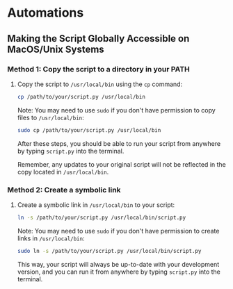 # Automations

## Making the Script Globally Accessible on MacOS/Unix Systems

### Method 1: Copy the script to a directory in your PATH

1. Copy the script to `/usr/local/bin` using the `cp` command:

    ```bash
    cp /path/to/your/script.py /usr/local/bin
    ```

    Note: You may need to use `sudo` if you don't have permission to copy files to `/usr/local/bin`:

    ```bash
    sudo cp /path/to/your/script.py /usr/local/bin
    ```

    After these steps, you should be able to run your script from anywhere by typing `script.py` into the terminal.

    Remember, any updates to your original script will not be reflected in the copy located in `/usr/local/bin`.

### Method 2: Create a symbolic link

1. Create a symbolic link in `/usr/local/bin` to your script:

    ```bash
    ln -s /path/to/your/script.py /usr/local/bin/script.py
    ```

    Note: You may need to use `sudo` if you don't have permission to create links in `/usr/local/bin`:

    ```bash
    sudo ln -s /path/to/your/script.py /usr/local/bin/script.py
    ```

    This way, your script will always be up-to-date with your development version, and you can run it from anywhere by typing `script.py` into the terminal.
